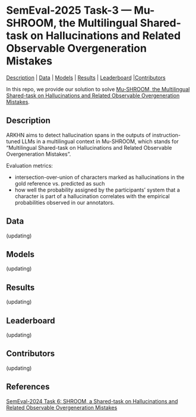 # SemEval-2025 Task-3 — Mu-SHROOM, the Multilingual Shared-task on Hallucinations and Related Observable Overgeneration Mistakes

[Description](#description) | [Data](#data) | [Models](#models) | [Results](#results) |
[Leaderboard](#leaderboard) |[Contributors](#contributors)

In this repo, we provide our solution to solve
[Mu-SHROOM, the Multilingual Shared-task on Hallucinations and Related Observable Overgeneration Mistakes](https://helsinki-nlp.github.io/shroom/).

## Description

ARKHN aims to detect hallucination spans in the outputs of instruction-tuned LLMs in a multilingual
context in Mu-SHROOM, which stands for “Multilingual Shared-task on Hallucinations and Related
Observable Overgeneration Mistakes”.

Evaluation metrics:

- intersection-over-union of characters marked as hallucinations in the gold reference vs. predicted
  as such
- how well the probability assigned by the participants’ system that a character is part of a
  hallucination correlates with the empirical probabilities observed in our annotators.

## Data

(updating)

## Models

(updating)

## Results

(updating)

## Leaderboard

(updating)

## Contributors

(updating)

## References

[SemEval-2024 Task 6: SHROOM, a Shared-task on Hallucinations and Related Observable Overgeneration Mistakes](https://aclanthology.org/2024.semeval-1.273.pdf)
